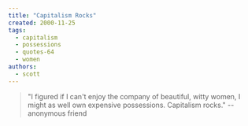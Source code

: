 ```yaml
---
title: "Capitalism Rocks"
created: 2000-11-25
tags: 
  - capitalism
  - possessions
  - quotes-64
  - women
authors: 
  - scott
---
```


> "I figured if I can't enjoy the company of beautiful, witty women, I might as well own expensive possessions. Capitalism rocks." \-- anonymous friend
